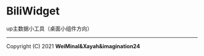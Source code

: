 # BiliWidget

up主数据小工具（桌面小组件方向）

-----------------------------------------

Copyright (C) 2021 **WeiMinal&Xayah&imagination24**
